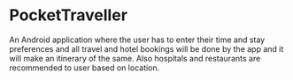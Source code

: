# PocketTraveller
An Android application where the user has to enter their time and stay preferences and all travel and hotel bookings will be done by the app and it will make an itinerary of the same. Also hospitals and restaurants are recommended to user based on location.
